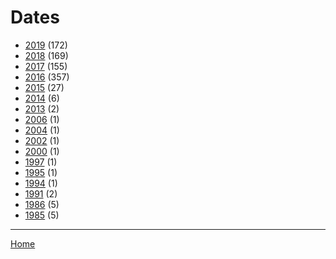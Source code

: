 # Dates

  * [2019](./2019/) (172)
  * [2018](./2018/) (169)
  * [2017](./2017/) (155)
  * [2016](./2016/) (357)
  * [2015](./2015/) (27)
  * [2014](./2014/) (6)
  * [2013](./2013/) (2)
  * [2006](./2006/) (1)
  * [2004](./2004/) (1)
  * [2002](./2002/) (1)
  * [2000](./2000/) (1)
  * [1997](./1997/) (1)
  * [1995](./1995/) (1)
  * [1994](./1994/) (1)
  * [1991](./1991/) (2)
  * [1986](./1986/) (5)
  * [1985](./1985/) (5)

----

[Home](../)

